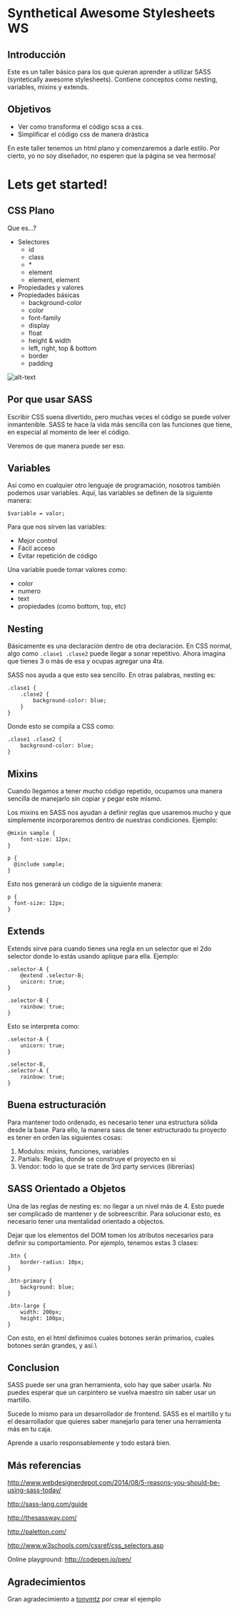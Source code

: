 # Synthetical Awesome Stylesheets WS

## Introducción

Este es un taller básico para los que quieran aprender a utilizar SASS (syntetically awesome stylesheets). Contiene conceptos como nesting, variables, mixins y extends.

## Objetivos

* Ver como transforma el código scss a css.
* Simplificar el código css de manera drástica

En este taller tenemos un html plano y comenzaremos a darle estilo. Por cierto, yo no soy diseñador, no esperen que la página se vea hermosa! 

# Lets get started!

## CSS Plano

Que es...?

* Selectores
    * id
    * class
    * \*
    * element
    * element, element
* Propiedades y valores
* Propiedades básicas
    * background-color
    * color
    * font-family
    * display
    * float
    * height & width
    * left, right, top & bottom
    * border
    * padding

![alt-text](https://ironion.com/wp-content/uploads/2015/07/boxmodel.png)

## Por que usar SASS

Escribir CSS suena divertido, pero muchas veces el código se puede volver inmantenible. SASS te hace la vida más sencilla con las funciones que tiene, en especial al momento de leer el código.

Veremos de que manera puede ser eso.


## Variables

Así como en cualquier otro lenguaje de programación, nosotros también podemos usar variables. Aquí, las variables se definen de la siguiente manera:

``` 
$variable = valor;
```

Para que nos sirven las variables:
* Mejor control 
* Fácil acceso
* Evitar repetición de código

Una variable puede tomar valores como: 
* color
* numero
* text
* propiedades (como bottom, top, etc)

## Nesting

Básicamente es una declaración dentro de otra declaración. En CSS normal, algo como ```.clase1 .clase2``` puede llegar a sonar repetitivo. Ahora imagina que tienes 3 o más de esa y ocupas agregar una 4ta. 

SASS nos ayuda a que esto sea sencillo. En otras palabras, nesting es:

```
.clase1 {
    .clase2 {
        background-color: blue;
    }
}
```

Donde esto se compila a CSS como:

```
.clase1 .clase2 {
    background-color: blue;
}
```

## Mixins

Cuando llegamos a tener mucho código repetido, ocupamos una manera sencilla de manejarlo sin copiar y pegar este mismo. 

Los mixins en SASS nos ayudan a definir reglas que usaremos mucho y que simplemente incorporaremos dentro de nuestras condiciones. Ejemplo:
 
```
@mixin sample {
    font-size: 12px;
}

p {
  @include sample;
}
```

Esto nos generará un código de la siguiente manera:
 
```
p {
  font-size: 12px;
}
```

## Extends

Extends sirve para cuando tienes una regla en un selector que el 2do selector donde lo estás usando aplique para ella. Ejemplo:

```
.selector-A {
    @extend .selector-B;
    unicorn: true;
}

.selector-B {
    rainbow: true;
}
```

Esto se interpreta como:

```
.selector-A {
    unicorn: true;
}

.selector-B,
.selector-A {
    rainbow: true;
}
```
## Buena estructuración

Para mantener todo ordenado, es necesario tener una estructura sólida desde la base. Para ello, la manera sass de tener estructurado tu proyecto es tener en orden las siguientes cosas:

1. Modulos: mixins, funciones, variables
2. Partials: Reglas, donde se construye el proyecto en si
3. Vendor: todo lo que se trate de 3rd party services (librerias)

## SASS Orientado a Objetos

Una de las reglas de nesting es: no llegar a un nivel más de 4. Esto puede ser complicado de mantener y de sobreescribir. Para solucionar esto, es necesario tener una mentalidad orientado a objectos.

Dejar que los elementos del DOM tomen los atributos necesarios para definir su comportamiento. Por ejemplo, tenemos estas 3 clases:
 
```
.btn {
    border-radius: 10px;
}

.btn-primary {
    background: blue;
}

.btn-large {
    width: 200px;
    height: 100px;
}

```

Con esto, en el html definimos cuales botones serán primarios, cuales botones serán grandes, y así.\

## Conclusion

SASS puede ser una gran herramienta, solo hay que saber usarla. No puedes esperar que un carpintero se vuelva maestro sin saber usar un martillo. 
 
Sucede lo mismo para un desarrollador de frontend. SASS es el martillo y tu el desarrollador que quieres saber manejarlo para tener una herramienta más en tu caja.

Aprende a usarlo responsablemente y todo estará bien.

## Más referencias

http://www.webdesignerdepot.com/2014/08/5-reasons-you-should-be-using-sass-today/

http://sass-lang.com/guide

http://thesassway.com/

http://paletton.com/

http://www.w3schools.com/cssref/css_selectors.asp

Online playground: http://codepen.io/pen/

## Agradecimientos

Gran agradecimiento a [tonymtz](https://github.com/tonymtz) por crear el ejemplo